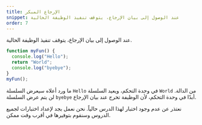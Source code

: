 ```yaml
---
title: الإرجاع المبكر
snippet: عند الوصول إلى بيان الإرجاع، يتوقف تنفيذ الوظيفة الحالية
order: 7
---
```


عند الوصول إلى بيان الإرجاع، يتوقف تنفيذ الوظيفة الحالية.

```js
function myFun() {
  console.log("Hello");
  return "World";
  console.log("byebye");
}
myFun();
```

ما ورد أعلاه سيعرض السلسلة `Hello` في وحدة التحكم، ويعيد السلسلة `World` من
الدالة. لن يتم عرض السلسلة `byebye` أبدًا في وحدة التحكم، لأن الوظيفة تخرج عند
بيان الإرجاع.

<div class="quiz">
نعتذر عن عدم وجود اختبار لهذا الدرس حالياً. نحن نعمل بجد لإعداد اختبارات لجميع الدروس وسنقوم بتوفيرها في أقرب وقت ممكن.
</div>
